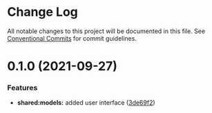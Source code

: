 # Change Log

All notable changes to this project will be documented in this file.
See [Conventional Commits](https://conventionalcommits.org) for commit guidelines.

# 0.1.0 (2021-09-27)


### Features

* **shared:models:** added user interface ([3de69f2](https://github.com/kKen94/angular-micro-12/commit/3de69f27b665c749e79500b6d391488b4d8063ad))
